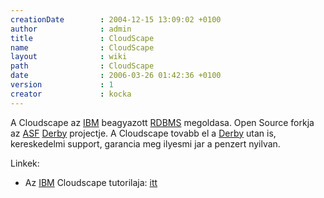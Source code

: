 ```yaml
---
creationDate        : 2004-12-15 13:09:02 +0100 
author              : admin 
title               : CloudScape 
name                : CloudScape 
layout              : wiki 
path                : CloudScape 
date                : 2006-03-26 01:42:36 +0100 
version             : 1 
creator             : kocka 
---
```

A Cloudscape az [IBM](IBM.html) beagyazott [RDBMS](RDBMS.html) megoldasa. Open Source forkja az [ASF](ASF.html) [Derby](Derby.html) projectje. A Cloudscape tovabb el a [Derby](Derby.html) utan is, kereskedelmi support, garancia meg ilyesmi jar a penzert nyilvan.

Linkek:

*   Az [IBM](IBM.html) Cloudscape tutorilaja: [itt](http://www-106.ibm.com/developerworks/edu/dm-dw-dm-0412kubasta-i.html?S_TACT=104AHW01&S_CMP=HP)
